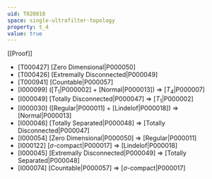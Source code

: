 ```yaml
---
uid: T020818
space: single-ultrafilter-topology
property: t_4
value: true
---
```

[[Proof]]

* [T000427] [Zero Dimensional|P000050]
* [T000426] [Extremally Disconnected|P000049]
* [T000941] [Countable|P000057]
* [I000099] ([$T_1$|P000002] + [Normal|P000013]) => [$T_4$|P000007]
* [I000049] [Totally Disconnected|P000047] => [$T_1$|P000002]
* [I000030] ([Regular|P000011] + [Lindelof|P000018]) => [Normal|P000013]
* [I000046] [Totally Separated|P000048] => [Totally Disconnected|P000047]
* [I000054] [Zero Dimensional|P000050] => [Regular|P000011]
* [I000122] [$\sigma$-compact|P000017] => [Lindelof|P000018]
* [I000045] [Extremally Disconnected|P000049] => [Totally Separated|P000048]
* [I000074] [Countable|P000057] => [$\sigma$-compact|P000017]

